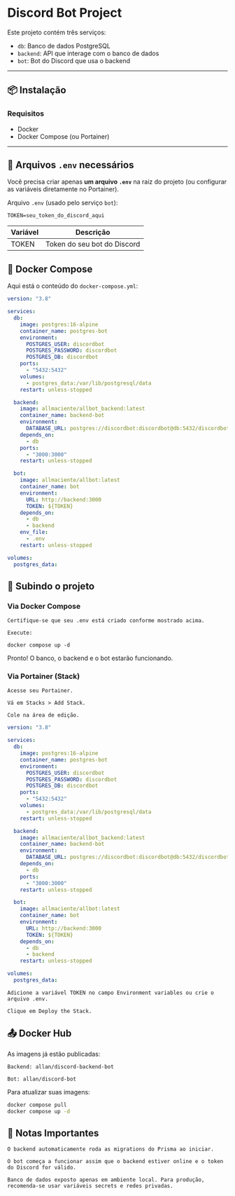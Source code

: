 # Discord Bot Project

Este projeto contém três serviços:

- `db`: Banco de dados PostgreSQL
- `backend`: API que interage com o banco de dados
- `bot`: Bot do Discord que usa o backend

---

## 📦 Instalação

### Requisitos

- Docker
- Docker Compose (ou Portainer)

---

## 📄 Arquivos `.env` necessários

Você precisa criar apenas **um arquivo `.env`** na raiz do projeto (ou configurar as variáveis diretamente no Portainer).

Arquivo `.env` (usado pelo serviço `bot`):

```env
TOKEN=seu_token_do_discord_aqui
```

| Variável | Descrição                   |
| -------- | --------------------------- |
| TOKEN    | Token do seu bot do Discord |

## 🐳 Docker Compose

Aqui está o conteúdo do `docker-compose.yml`:

```yml
version: "3.8"

services:
  db:
    image: postgres:16-alpine
    container_name: postgres-bot
    environment:
      POSTGRES_USER: discordbot
      POSTGRES_PASSWORD: discordbot
      POSTGRES_DB: discordbot
    ports:
      - "5432:5432"
    volumes:
      - postgres_data:/var/lib/postgresql/data
    restart: unless-stopped

  backend:
    image: allmaciente/allbot_backend:latest
    container_name: backend-bot
    environment:
      DATABASE_URL: postgres://discordbot:discordbot@db:5432/discordbot?schema=public
    depends_on:
      - db
    ports:
      - "3000:3000"
    restart: unless-stopped

  bot:
    image: allmaciente/allbot:latest
    container_name: bot
    environment:
      URL: http://backend:3000
      TOKEN: ${TOKEN}
    depends_on:
      - db
      - backend
    env_file:
      - .env
    restart: unless-stopped

volumes:
  postgres_data:
```

## 🚀 Subindo o projeto

### Via Docker Compose

    Certifique-se que seu .env está criado conforme mostrado acima.

    Execute:

`docker compose up -d`

Pronto! O banco, o backend e o bot estarão funcionando.

### Via Portainer (Stack)

    Acesse seu Portainer.

    Vá em Stacks > Add Stack.

    Cole na área de edição.

```yml
version: "3.8"

services:
  db:
    image: postgres:16-alpine
    container_name: postgres-bot
    environment:
      POSTGRES_USER: discordbot
      POSTGRES_PASSWORD: discordbot
      POSTGRES_DB: discordbot
    ports:
      - "5432:5432"
    volumes:
      - postgres_data:/var/lib/postgresql/data
    restart: unless-stopped

  backend:
    image: allmaciente/allbot_backend:latest
    container_name: backend-bot
    environment:
      DATABASE_URL: postgres://discordbot:discordbot@db:5432/discordbot?schema=public
    depends_on:
      - db
    ports:
      - "3000:3000"
    restart: unless-stopped

  bot:
    image: allmaciente/allbot:latest
    container_name: bot
    environment:
      URL: http://backend:3000
      TOKEN: ${TOKEN}
    depends_on:
      - db
      - backend
    restart: unless-stopped

volumes:
  postgres_data:
```

    Adicione a variável TOKEN no campo Environment variables ou crie o arquivo .env.

    Clique em Deploy the Stack.

## 📤 Docker Hub

As imagens já estão publicadas:

    Backend: allan/discord-backend-bot

    Bot: allan/discord-bot

Para atualizar suas imagens:

```bash
docker compose pull
docker compose up -d
```

## 📑 Notas Importantes

    O backend automaticamente roda as migrations do Prisma ao iniciar.

    O bot começa a funcionar assim que o backend estiver online e o token do Discord for válido.

    Banco de dados exposto apenas em ambiente local. Para produção, recomenda-se usar variáveis secrets e redes privadas.
